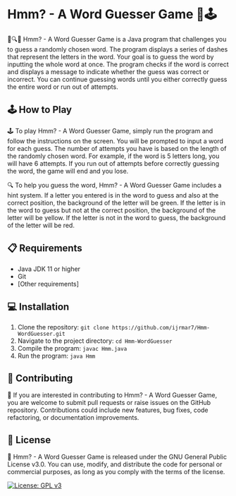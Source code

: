 # Hmm? - A Word Guesser Game 🤔🕹️

📝🔍🤔 Hmm? - A Word Guesser Game is a Java program that challenges you to guess a randomly chosen word. The program displays a series of dashes that represent the letters in the word. Your goal is to guess the word by inputting the whole word at once. The program checks if the word is correct and displays a message to indicate whether the guess was correct or incorrect. You can continue guessing words until you either correctly guess the entire word or run out of attempts.


## 🕹️ How to Play

🕹️ To play Hmm? - A Word Guesser Game, simply run the program and follow the instructions on the screen. You will be prompted to input a word for each guess. The number of attempts you have is based on the length of the randomly chosen word. For example, if the word is 5 letters long, you will have 6 attempts. If you run out of attempts before correctly guessing the word, the game will end and you lose.

🔍 To help you guess the word, Hmm? - A Word Guesser Game includes a hint system. If a letter you entered is in the word to guess and also at the correct position, the background of the letter will be green. If the letter is in the word to guess but not at the correct position, the background of the letter will be yellow. If the letter is not in the word to guess, the background of the letter will be red.


## 📋 Requirements

* Java JDK 11 or higher
* Git
* [Other requirements]


## 💻 Installation

1. Clone the repository: `git clone https://github.com/ijrmar7/Hmm-WordGuesser.git`
2. Navigate to the project directory: `cd Hmm-WordGuesser`
3. Compile the program: `javac Hmm.java`
4. Run the program: `java Hmm`


## 🤝 Contributing

🤝 If you are interested in contributing to Hmm? - A Word Guesser Game, you are welcome to submit pull requests or raise issues on the GitHub repository. Contributions could include new features, bug fixes, code refactoring, or documentation improvements.

## 📄 License

📄 Hmm? - A Word Guesser Game is released under the GNU General Public License v3.0. You can use, modify, and distribute the code for personal or commercial purposes, as long as you comply with the terms of the license.

[![License: GPL v3](https://img.shields.io/badge/License-GPLv3-green.svg)](https://github.com/ijrmar7/Hmm-WordGuesser/blob/main/LICENSE)
